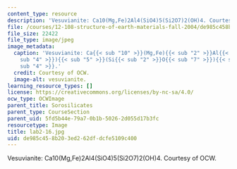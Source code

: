 ```yaml
---
content_type: resource
description: 'Vesuvianite: Ca10(Mg,Fe)2Al4(SiO4)5(Si2O7)2(OH)4. Courtesy of OCW.'
file: /courses/12-108-structure-of-earth-materials-fall-2004/de985c458b203ed262dfdcfe5109c400_lab2-16.jpg
file_size: 22422
file_type: image/jpeg
image_metadata:
  caption: 'Vesuvianite: Ca{{< sub "10" >}}(Mg,Fe){{< sub "2" >}}Al{{< sub "4" >}}(SiO{{<
    sub "4" >}}){{< sub "5" >}}(Si{{< sub "2" >}}O{{< sub "7" >}}){{< sub "2" >}}(OH){{<
    sub "4" >}}.'
  credit: Courtesy of OCW.
  image-alt: vesuvianite.
learning_resource_types: []
license: https://creativecommons.org/licenses/by-nc-sa/4.0/
ocw_type: OCWImage
parent_title: Sorosilicates
parent_type: CourseSection
parent_uid: 5fd5b44e-79a7-0b1b-5026-2d055d17b3fc
resourcetype: Image
title: lab2-16.jpg
uid: de985c45-8b20-3ed2-62df-dcfe5109c400
---
```

Vesuvianite: Ca10(Mg,Fe)2Al4(SiO4)5(Si2O7)2(OH)4. Courtesy of OCW.